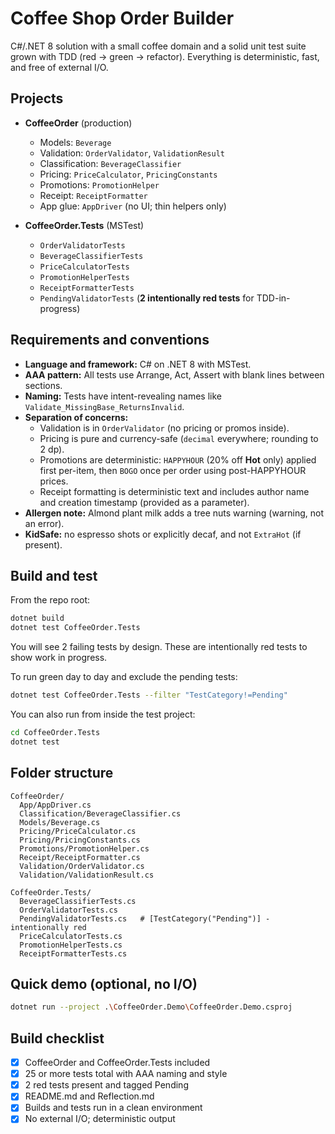 # Coffee Shop Order Builder

C#/.NET 8 solution with a small coffee domain and a solid unit test suite grown with TDD (red → green → refactor). Everything is deterministic, fast, and free of external I/O.

## Projects

- **CoffeeOrder** (production)
  - Models: `Beverage`
  - Validation: `OrderValidator`, `ValidationResult`
  - Classification: `BeverageClassifier`
  - Pricing: `PriceCalculator`, `PricingConstants`
  - Promotions: `PromotionHelper`
  - Receipt: `ReceiptFormatter`
  - App glue: `AppDriver` (no UI; thin helpers only)

- **CoffeeOrder.Tests** (MSTest)
  - `OrderValidatorTests`
  - `BeverageClassifierTests`
  - `PriceCalculatorTests`
  - `PromotionHelperTests`
  - `ReceiptFormatterTests`
  - `PendingValidatorTests` (**2 intentionally red tests** for TDD-in-progress)

## Requirements and conventions

- **Language and framework:** C# on .NET 8 with MSTest.
- **AAA pattern:** All tests use Arrange, Act, Assert with blank lines between sections.
- **Naming:** Tests have intent-revealing names like `Validate_MissingBase_ReturnsInvalid`.
- **Separation of concerns:**
  - Validation is in `OrderValidator` (no pricing or promos inside).
  - Pricing is pure and currency-safe (`decimal` everywhere; rounding to 2 dp).
  - Promotions are deterministic: `HAPPYHOUR` (20% off **Hot** only) applied first per-item, then `BOGO` once per order using post-HAPPYHOUR prices.
  - Receipt formatting is deterministic text and includes author name and creation timestamp (provided as a parameter).
- **Allergen note:** Almond plant milk adds a tree nuts warning (warning, not an error).
- **KidSafe:** no espresso shots or explicitly decaf, and not `ExtraHot` (if present).

## Build and test

From the repo root:

```bash
dotnet build
dotnet test CoffeeOrder.Tests
```

You will see 2 failing tests by design. These are intentionally red tests to show work in progress.

To run green day to day and exclude the pending tests:

```bash
dotnet test CoffeeOrder.Tests --filter "TestCategory!=Pending"
```

You can also run from inside the test project:

```bash
cd CoffeeOrder.Tests
dotnet test
```

## Folder structure

```text
CoffeeOrder/
  App/AppDriver.cs
  Classification/BeverageClassifier.cs
  Models/Beverage.cs
  Pricing/PriceCalculator.cs
  Pricing/PricingConstants.cs
  Promotions/PromotionHelper.cs
  Receipt/ReceiptFormatter.cs
  Validation/OrderValidator.cs
  Validation/ValidationResult.cs

CoffeeOrder.Tests/
  BeverageClassifierTests.cs
  OrderValidatorTests.cs
  PendingValidatorTests.cs   # [TestCategory("Pending")] - intentionally red
  PriceCalculatorTests.cs
  PromotionHelperTests.cs
  ReceiptFormatterTests.cs
```

## Quick demo (optional, no I/O)

```bash
dotnet run --project .\CoffeeOrder.Demo\CoffeeOrder.Demo.csproj
```

## Build checklist

- [x] CoffeeOrder and CoffeeOrder.Tests included
- [x] 25 or more tests total with AAA naming and style
- [x] 2 red tests present and tagged Pending
- [x] README.md and Reflection.md
- [x] Builds and tests run in a clean environment
- [x] No external I/O; deterministic output
